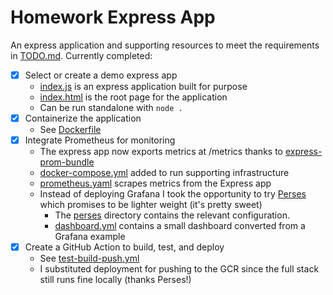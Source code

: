 # Homework Express App

An express application and supporting resources to meet the requirements in [TODO.md](./TODO.md). Currently completed:

- [x] Select or create a demo express app
  - [index.js](./index.js) is an express application built for purpose
  - [index.html](./index.html) is the root page for the application
  - Can be run standalone with `node .`
- [x] Containerize the application
  - See [Dockerfile](./Dockerfile)
- [x] Integrate Prometheus for monitoring
  - The express app now exports metrics at /metrics thanks to [express-prom-bundle](https://github.com/jochen-schweizer/express-prom-bundle)
  - [docker-compose.yml](./docker-compose.yml) added to run supporting infrastructure
  - [prometheus.yaml](./prometheus.yaml) scrapes metrics from the Express app
  - Instead of deploying Grafana I took the opportunity to try [Perses](https://perses.dev/) which promises to be lighter weight (it's pretty sweet)
    - The [perses](./perses) directory contains the relevant configuration.
    - [dashboard.yml](./perses/resources/dashboard.yaml) contains a small dashboard converted from a Grafana example
- [x] Create a GitHub Action to build, test, and deploy
  - See [test-build-push.yml](./.github/workflows/test-build-push.yml)
  - I substituted deployment for pushing to the GCR since the full stack still runs fine locally (thanks Perses!)
